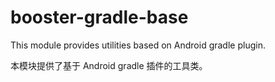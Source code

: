 # booster-gradle-base

This module provides utilities based on Android gradle plugin.

本模块提供了基于 Android gradle 插件的工具类。

